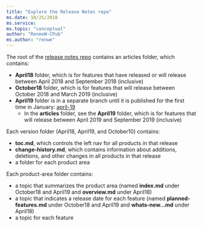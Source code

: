 ```yaml
---
title: "Explore the Release Notes repo"
ms.date: 10/25/2018
ms.service: 
ms.topic: "conceptual"
author: "ReneeW-CPub"
ms.author: "renwe"
---
```


The root of the [release notes repo](https://github.com/MicrosoftDocs/BusinessApplication-ReleaseNotes) contains an articles folder, which contains: 
- **April18** folder, which is for features that have released or will release between April 2018 and September 2018 (inclusive)
- **October18** folder, which is for features that will release between October 2018 and March 2019 (inclusive)
- **April19** folder is in a separate branch until it is published for the first time in January: [april-19](https://github.com/MicrosoftDocs/BusinessApplication-ReleaseNotes/tree/april-19/articles/April19)
	- In the **articles** folder, see the **April19** folder, which is for features that will release between April 2019 and September 2019 (inclusive)


Each version folder (April18, April19, and October10) contains:
- **toc.md**, which controls the left nav for all products in that release
- **change-history.md**, which contains information about additions, deletions, and other changes in all products in that release
- a folder for each product area


Each product-area folder contains:
- a topic that summarizes the product area (named **index.md** under October18 and April19 and **overview.md** under April18)
- a topic that indicates a release date for each feature (named **planned-features.md** under October18 and April19 and **whats-new…md** under April18)
- a topic for each feature
